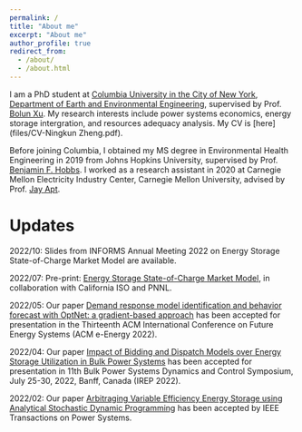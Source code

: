 ```yaml
---
permalink: /
title: "About me"
excerpt: "About me"
author_profile: true
redirect_from: 
  - /about/
  - /about.html
---
```

I am a PhD student at [Columbia University in the City of New York](https://www.columbia.edu/), [Department of Earth and Environmental Engineering](https://www.eee.columbia.edu/), supervised by Prof. [Bolun Xu](https://bolunxu.github.io/). My research interests include power systems economics, energy storage intergration, and resources adequacy analysis. My CV is [here](files/CV-Ningkun Zheng.pdf).

Before joining Columbia, I obtained my MS degree in Environmental Health Engineering in 2019 from Johns Hopkins University, supervised by Prof. [Benjamin F. Hobbs](https://hobbsgroup.johnshopkins.edu/). I worked as a research assistant in 2020 at Carnegie Mellon Electricity Industry Center, Carnegie Mellon University, advised by Prof. [Jay Apt](https://www.cmu.edu/epp/people/emiriti-faculty/jay-apt.html).

Updates
======
2022/10: Slides from INFORMS Annual Meeting 2022 on Energy Storage State-of-Charge Market Model are available.

2022/07: Pre-print: [Energy Storage State-of-Charge Market Model](https://arxiv.org/pdf/2207.07221.pdf), in collaboration with California ISO and PNNL.

2022/05: Our paper [Demand response model identification and behavior forecast with OptNet: a gradient-based approach](https://dl.acm.org/doi/pdf/10.1145/3538637.3538871) has been accepted for presentation in the Thirteenth ACM International Conference on Future Energy Systems (ACM e-Energy 2022).

2022/04: Our paper [Impact of Bidding and Dispatch Models over Energy Storage Utilization in Bulk Power Systems](https://arxiv.org/pdf/2201.03421.pdf) has been accepted for presentation in 11th Bulk Power Systems Dynamics and Control Symposium, July 25-30, 2022, Banff, Canada (IREP 2022).

2022/02: Our paper [Arbitraging Variable Efficiency Energy Storage using Analytical Stochastic Dynamic Programming](https://arxiv.org/pdf/2108.06000.pdf) has been accepted by IEEE Transactions on Power Systems.




